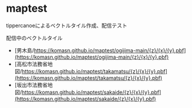 # maptest

tippercanoeによるベクトルタイル作成、配信テスト 

配信中のベクトルタイル 
- [男木島/https://komasn.github.io/maptest/ogijima-main/{z}/{x}/{y}.pbf](https://komasn.github.io/maptest/ogijima-main/{z}/{x}/{y}.pbf) 
- [高松市法務省地図/https://komasn.github.io/maptest/takamatsu/{z}/{x}/{y}.pbf](https://komasn.github.io/maptest/takamatsu/{z}/{x}/{y}.pbf) 
- [坂出市法務省地図/https://komasn.github.io/maptest/sakaide/{z}/{x}/{y}.pbf](https://komasn.github.io/maptest/sakaide/{z}/{x}/{y}.pbf) 